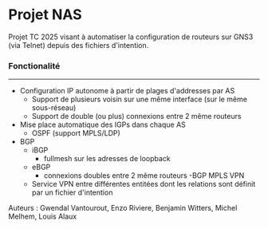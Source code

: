 # Projet NAS
Projet TC 2025 visant à automatiser la configuration de routeurs sur GNS3 (via Telnet) depuis des fichiers d'intention.

### Fonctionalité
____
- Configuration IP autonome à partir de plages d'addresses par AS
    - Support de plusieurs voisin sur une même interface (sur le même sous-réseau)  
    - Support de double (ou plus) connexions entre 2 même routeurs
- Mise place automatique des IGPs dans chaque AS
    - OSPF (support MPLS/LDP) 
- BGP 
    - iBGP
        - fullmesh sur les adresses de loopback
    - eBGP
        - connexions doubles entre 2 même routeurs
-BGP MPLS VPN
    - Service VPN entre différentes entitées dont les relations sont définit par un fichier d'intention

Auteurs : Gwendal Vantourout, Enzo Riviere, Benjamin Witters, Michel Melhem, Louis Alaux
